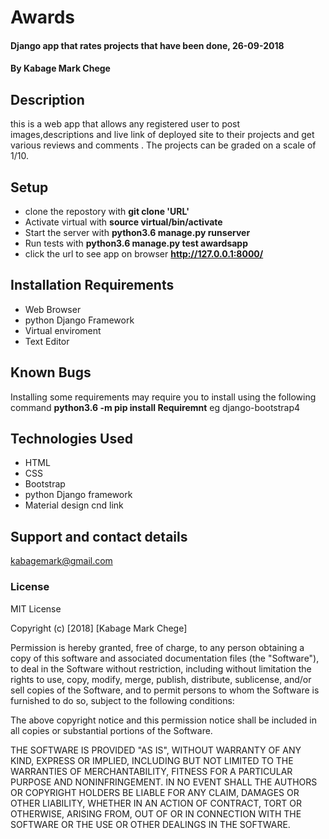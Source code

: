 # Awards
#### Django app that rates projects that have been done, 26-09-2018
#### By **Kabage Mark Chege**
## Description
this is a web app that allows any registered user to post images,descriptions and live link of deployed site to their projects and get various reviews and comments . The projects can be graded on a scale of 1/10.

## Setup
* clone the repostory with **git clone 'URL'**
* Activate virtual with **source virtual/bin/activate**
* Start the server with **python3.6 manage.py runserver**
* Run tests with **python3.6 manage.py test awardsapp**
* click the url to see app on browser **http://127.0.0.1:8000/**

## Installation Requirements
* Web Browser
* python Django Framework
* Virtual enviroment
* Text Editor

## Known Bugs
Installing some requirements may require you to install using the following command **python3.6 -m pip install Requiremnt** eg django-bootstrap4
## Technologies Used
* HTML
* CSS
* Bootstrap
* python Django framework
* Material design cnd link
## Support and contact details
kabagemark@gmail.com

### License
MIT License

Copyright (c) [2018] [Kabage Mark Chege]

Permission is hereby granted, free of charge, to any person obtaining a copy
of this software and associated documentation files (the "Software"), to deal
in the Software without restriction, including without limitation the rights
to use, copy, modify, merge, publish, distribute, sublicense, and/or sell
copies of the Software, and to permit persons to whom the Software is
furnished to do so, subject to the following conditions:

The above copyright notice and this permission notice shall be included in all
copies or substantial portions of the Software.

THE SOFTWARE IS PROVIDED "AS IS", WITHOUT WARRANTY OF ANY KIND, EXPRESS OR
IMPLIED, INCLUDING BUT NOT LIMITED TO THE WARRANTIES OF MERCHANTABILITY,
FITNESS FOR A PARTICULAR PURPOSE AND NONINFRINGEMENT. IN NO EVENT SHALL THE
AUTHORS OR COPYRIGHT HOLDERS BE LIABLE FOR ANY CLAIM, DAMAGES OR OTHER
LIABILITY, WHETHER IN AN ACTION OF CONTRACT, TORT OR OTHERWISE, ARISING FROM,
OUT OF OR IN CONNECTION WITH THE SOFTWARE OR THE USE OR OTHER DEALINGS IN THE
SOFTWARE.
